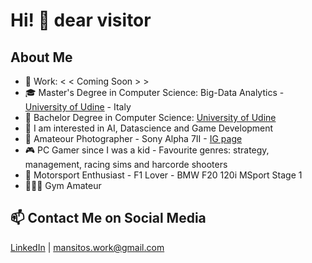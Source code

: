 # Hi! 👋 dear visitor

## About Me
- 💼 Work: < < Coming Soon > >
- 🎓 Master's Degree in Computer Science: Big-Data Analytics - [University of Udine](https://www.uniud.it/it) - Italy
- 📗 Bachelor Degree in Computer Science: [University of Udine](https://www.uniud.it/it)
- 🔭 I am interested in AI, Datascience and Game Development
- 📸 Amateour Photographer - Sony Alpha 7II - [IG page](https://www.instagram.com/mansitos.ph)
- 🎮 PC Gamer since I was a kid - Favourite genres: strategy, management, racing sims and harcorde shooters
- 🚗 Motorsport Enthusiast - F1 Lover - BMW F20 120i MSport Stage 1
- 🏋🏻‍♂️ Gym Amateur
  
## 📫 Contact Me on Social Media
[LinkedIn](https://www.linkedin.com/in/andrea-mansi/) | mansitos.work@gmail.com
